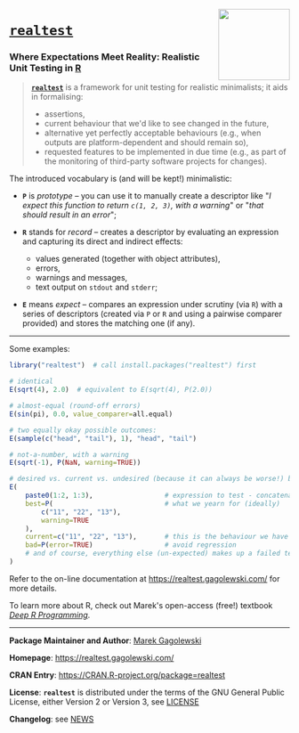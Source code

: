 <a href="https://realtest.gagolewski.com/"><img src="https://www.gagolewski.com/_static/img/realtest.png" align="right" height="128" width="128" /></a>
# [**`realtest`**](https://realtest.gagolewski.com)

### Where Expectations Meet Reality: Realistic Unit Testing in [R](https://www.r-project.org/)

> [**`realtest`**](https://realtest.gagolewski.com/) is a framework for unit testing
> for realistic minimalists; it aids in formalising:
>
> * assertions,
> * current behaviour that we'd like to see changed in the future,
> * alternative yet perfectly acceptable behaviours (e.g., when outputs
>   are platform-dependent and should remain so),
> * requested features to be implemented in due time
>   (e.g., as part of the monitoring of third-party
>   software projects for changes).

The introduced vocabulary is (and will be kept!) minimalistic:

*  **`P`** is *prototype* – you can use it to manually create a descriptor like
    "*I expect this function to return `c(1, 2, 3)`, with a warning*"
    or "*that should result in an error*";

*  **`R`** stands for *record* – creates a descriptor by evaluating an
    expression and capturing its direct and indirect effects:

    * values generated (together with object attributes),
    * errors,
    * warnings and messages,
    * text output on `stdout` and `stderr`;

*  **`E`** means *expect* – compares an expression under scrutiny (via `R`)
    with a series of descriptors (created via `P` or `R` and using
    a pairwise comparer provided) and stores the matching one (if any).

--------------------------------------------------------------------------------

Some examples:

```r
library("realtest")  # call install.packages("realtest") first

# identical
E(sqrt(4), 2.0)  # equivalent to E(sqrt(4), P(2.0))

# almost-equal (round-off errors)
E(sin(pi), 0.0, value_comparer=all.equal)

# two equally okay possible outcomes:
E(sample(c("head", "tail"), 1), "head", "tail")

# not-a-number, with a warning
E(sqrt(-1), P(NaN, warning=TRUE))

# desired vs. current vs. undesired (because it can always be worse!) behaviour
E(
    paste0(1:2, 1:3),                  # expression to test - concatenation
    best=P(                            # what we yearn for (ideally)
        c("11", "22", "13"),
        warning=TRUE
    ),
    current=c("11", "22", "13"),       # this is the behaviour we have now
    bad=P(error=TRUE)                  # avoid regression
    # and of course, everything else (un-expected) makes up a failed test
)
```

Refer to the on-line documentation at <https://realtest.gagolewski.com/>
for more details.

To learn more about R, check out Marek's open-access (free!) textbook
[*Deep R Programming*](https://deepr.gagolewski.com/).



--------------------------------------------------------------------------------

**Package Maintainer and Author**:
[Marek Gagolewski](https://www.gagolewski.com/)

**Homepage**: https://realtest.gagolewski.com/

**CRAN Entry**: https://CRAN.R-project.org/package=realtest

**License**:
**`realtest`** is distributed under the terms of the GNU General Public License,
either Version 2 or Version 3, see
[LICENSE](https://raw.githubusercontent.com/gagolews/realtest/master/LICENSE)

**Changelog**: see
[NEWS](https://raw.githubusercontent.com/gagolews/realtest/master/NEWS)
